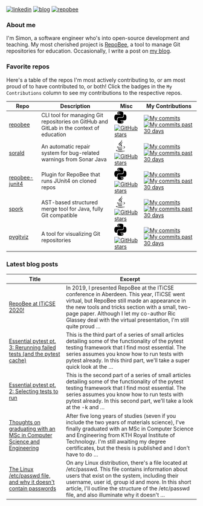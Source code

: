 
[![linkedin](https://img.shields.io/badge/-linkedin-blue?style=for-the-badge)](https://www.linkedin.com/in/simon-lars%C3%A9n-b665b3102/)
[![blog](https://img.shields.io/badge/-blog-lightgrey?style=for-the-badge)](https://slar.se)
[![repobee](https://img.shields.io/badge/-repobee-blue?style=for-the-badge)](https://repobee.org)

### About me
I'm Simon, a software engineer who's into open-source development and teaching.
My most cherished project is [RepoBee](https://repobee.org), a tool to manage
Git repositories for education. Occasionally, I write a post on [my
blog](https://slar.se).

### Favorite repos
Here's a table of the repos I'm most actively contributing to, or am most proud
of to have contributed to, or both! Click the badges in the `My Contributions`
column to see my contributions to the respective repos.

| Repo                                                        | Description                                                                             | Misc                                                                                                                                                                                              | My Contributions                                                                                                                                                                                                                                                                                                |
|-------------------------------------------------------------|-----------------------------------------------------------------------------------------|---------------------------------------------------------------------------------------------------------------------------------------------------------------------------------------------------|-----------------------------------------------------------------------------------------------------------------------------------------------------------------------------------------------------------------------------------------------------------------------------------------------------------------|
| [repobee](https://github.com/repobee/repobee)               | CLI tool for managing Git repositories on GitHub and GitLab in the context of education | <img src="lang_images/python.svg" alt="Python" title="Python" width=32px/> [![GitHub stars](https://img.shields.io/badge/%E2%AD%90-18-blue)](https://github.com/repobee/repobee/stargazers)       | [![My commits](https://img.shields.io/badge/%23commits-551-blue)](https://github.com/repobee/repobee/commits?author=slarse) [![My commits past 30 days](https://img.shields.io/badge/%23commits%20(30%20days)-7-blue)](https://github.com/repobee/repobee/commits?author=slarse&since=2020-09-15)               |
| [sorald](https://github.com/SpoonLabs/sorald)               | An automatic repair system for bug-related warnings from Sonar Java                     | <img src="lang_images/java.svg" alt="Java" title="Java" width=32px/> [![GitHub stars](https://img.shields.io/badge/%E2%AD%90-18-blue)](https://github.com/SpoonLabs/sorald/stargazers)            | [![My commits](https://img.shields.io/badge/%23commits-2-blue)](https://github.com/SpoonLabs/sorald/commits?author=slarse) [![My commits past 30 days](https://img.shields.io/badge/%23commits%20(30%20days)-2-blue)](https://github.com/SpoonLabs/sorald/commits?author=slarse&since=2020-09-15)               |
| [repobee-junit4](https://github.com/repobee/repobee-junit4) | Plugin for RepoBee that runs JUnit4 on cloned repos                                     | <img src="lang_images/python.svg" alt="Python" title="Python" width=32px/> [![GitHub stars](https://img.shields.io/badge/%E2%AD%90-8-blue)](https://github.com/repobee/repobee-junit4/stargazers) | [![My commits](https://img.shields.io/badge/%23commits-119-blue)](https://github.com/repobee/repobee-junit4/commits?author=slarse) [![My commits past 30 days](https://img.shields.io/badge/%23commits%20(30%20days)-0-blue)](https://github.com/repobee/repobee-junit4/commits?author=slarse&since=2020-09-15) |
| [spork](https://github.com/KTH/spork)                       | AST-based structured merge tool for Java, fully Git compatible                          | <img src="lang_images/java.svg" alt="Java" title="Java" width=32px/> [![GitHub stars](https://img.shields.io/badge/%E2%AD%90-4-blue)](https://github.com/KTH/spork/stargazers)                    | [![My commits](https://img.shields.io/badge/%23commits-273-blue)](https://github.com/KTH/spork/commits?author=slarse) [![My commits past 30 days](https://img.shields.io/badge/%23commits%20(30%20days)-6-blue)](https://github.com/KTH/spork/commits?author=slarse&since=2020-09-15)                           |
| [pygitviz](https://github.com/slarse/pygitviz)              | A tool for visualizing Git repositories                                                 | <img src="lang_images/python.svg" alt="Python" title="Python" width=32px/> [![GitHub stars](https://img.shields.io/badge/%E2%AD%90-1-blue)](https://github.com/slarse/pygitviz/stargazers)        | [![My commits](https://img.shields.io/badge/%23commits-22-blue)](https://github.com/slarse/pygitviz/commits?author=slarse) [![My commits past 30 days](https://img.shields.io/badge/%23commits%20(30%20days)-0-blue)](https://github.com/slarse/pygitviz/commits?author=slarse&since=2020-09-15)                |

### Latest blog posts
| Title                                                                                                                                                                 | Excerpt                                                                                                                                                                                                                                                                                                       |
|-----------------------------------------------------------------------------------------------------------------------------------------------------------------------|---------------------------------------------------------------------------------------------------------------------------------------------------------------------------------------------------------------------------------------------------------------------------------------------------------------|
| [RepoBee at ITiCSE 2020!](https://slar.se/repobee-at-iticse-2020.html)                                                                                                | In 2019, I presented RepoBee at the ITiCSE conference in Aberdeen. This year, ITiCSE went virtual, but RepoBee still made an appearance in the new tools and tricks section with a small, two-page paper. Although I let my co-author Ric Glassey deal with the virtual presentation, I'm still quite proud … |
| [Essential pytest pt. 3: Rerunning failed tests (and the pytest cache)](https://slar.se/essential-pytest-3.html)                                                      | This is the third part of a series of small articles detailing some of the functionality of the pytest testing framework that I find most essential. The series assumes you know how to run tests with pytest already. In this third part, we'll take a super quick look at the …                             |
| [Essential pytest pt. 2: Selecting tests to run](https://slar.se/essential-pytest-2.html)                                                                             | This is the second part of a series of small articles detailing some of the functionality of the pytest testing framework that I find most essential. The series assumes you know how to run tests with pytest already. In this second part, we'll take a look at the -k and …                                |
| [Thoughts on graduating with an MSc in Computer Science and Engineering](https://slar.se/thoughts-on-graduating-with-an-msc-in-computer-science-and-engineering.html) | After five long years of studies (seven if you include the two years of materials science), I've finally graduated with an MSc in Computer Science and Engineering from KTH Royal Institute of Technology. I'm still awaiting my degree certificates, but the thesis is published and I don't have to do …    |
| [The Linux /etc/passwd file, and why it doesn't contain passwords](https://slar.se/etc-passwd.html)                                                                   | On any Linux distribution, there's a file located at /etc/passwd. This file contains information about users that exist on the system, including their username, user id, group id and more. In this short article, I'll outline the structure of the /etc/passwd file, and also illuminate why it doesn't …  |